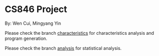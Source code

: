 # CS846 Project
By: Wen Cui, Mingyang Yin

Please check the branch [characteristics](https://github.com/b11p/fall22-cs846/tree/characteristics) for characteristics analysis and program generation.

Please check the branch [analysis](https://github.com/b11p/fall22-cs846/tree/analysis) for statistical analysis.
